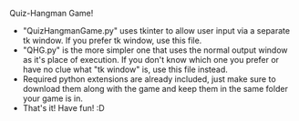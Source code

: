 Quiz-Hangman Game!

- "QuizHangmanGame.py" uses tkinter to allow user input via a separate tk window. If you prefer tk window, use this file.
- "QHG.py" is the more simpler one that uses the normal output window as it's place of execution. If you don't know which one you prefer or have no clue what "tk window" is, use this file instead.
- Required python extensions are already included, just make sure to download them along with the game and keep them in the same folder your game is in.
- That's it! Have fun! :D
